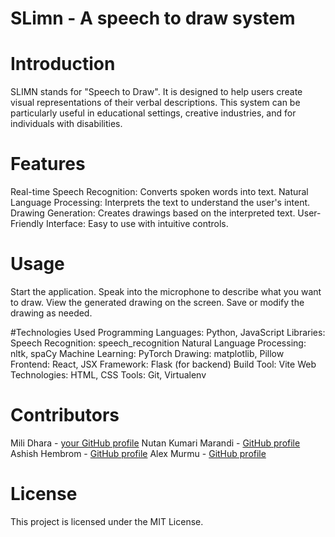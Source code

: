 # SLimn - A speech to draw system

# Introduction
SLIMN stands for "Speech to Draw". It is designed to help users create visual representations of their verbal descriptions. This system can be particularly useful in educational settings, creative industries, and for individuals with disabilities.

# Features
Real-time Speech Recognition: Converts spoken words into text.
Natural Language Processing: Interprets the text to understand the user's intent.
Drawing Generation: Creates drawings based on the interpreted text.
User-Friendly Interface: Easy to use with intuitive controls.

# Usage
Start the application.
Speak into the microphone to describe what you want to draw.
View the generated drawing on the screen.
Save or modify the drawing as needed.

#Technologies Used
Programming Languages: Python, JavaScript
Libraries:
Speech Recognition: speech_recognition
Natural Language Processing: nltk, spaCy
Machine Learning: PyTorch
Drawing: matplotlib, Pillow
Frontend: React, JSX
Framework: Flask (for backend)
Build Tool: Vite
Web Technologies: HTML, CSS
Tools: Git, Virtualenv

# Contributors
Mili Dhara - [your GitHub profile](https://github.com/mili-dhara)
Nutan Kumari Marandi - [GitHub profile](https://github.com/Nutan-Kumari-Marandi)
Ashish Hembrom - [GitHub profile](https://github.com/Ander-z)
Alex Murmu - [GitHub profile](https://github.com/Alex-Murmu)

# License
This project is licensed under the MIT License.

